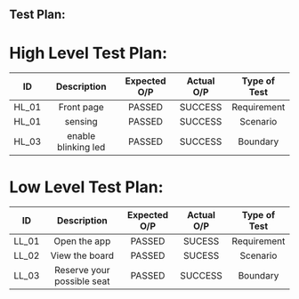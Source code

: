 ## Test Plan:
# High Level Test Plan:
|   ID  |     Description     | Expected O/P | Actual O/P | Type of Test |
|:-----:|:-------------------:|:------------:|:----------:|:------------:|
| HL_01 | Front page          | PASSED       | SUCCESS    | Requirement  |
| HL_01 | sensing             | PASSED       | SUCCESS    | Scenario     |
| HL_03 | enable blinking led | PASSED       | SUCCESS    | Boundary     |

# Low Level Test Plan:
|   ID  |         Description        | Expected O/P | Actual O/P | Type of Test |
|:-----:|:--------------------------:|:------------:|:----------:|:------------:|
| LL_01 | Open the app               | PASSED       | SUCESS     | Requirement  |
| LL_02 | View the board             | PASSED       | SUCESS     | Scenario     |
| LL_03 | Reserve your possible seat | PASSED       | SUCCESS    | Boundary     |
